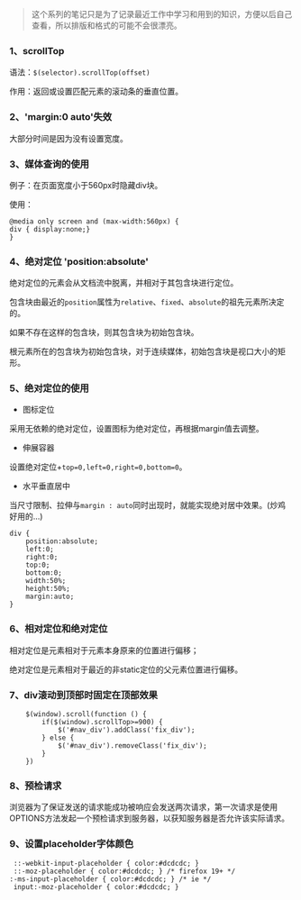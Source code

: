 > 这个系列的笔记只是为了记录最近工作中学习和用到的知识，方便以后自己查看，所以排版和格式的可能不会很漂亮。

### 1、scrollTop

语法：`$(selector).scrollTop(offset)`

作用：返回或设置匹配元素的滚动条的垂直位置。


### 2、'margin:0 auto'失效
大部分时间是因为没有设置宽度。

### 3、媒体查询的使用
例子：在页面宽度小于560px时隐藏div块。

使用：
```
@media only screen and (max-width:560px) {
div { display:none;}
}
```
### 4、绝对定位 'position:absolute'
绝对定位的元素会从文档流中脱离，并相对于其包含块进行定位。

包含块由最近的`position`属性为`relative`、`fixed`、`absolute`的祖先元素所决定的。

如果不存在这样的包含块，则其包含块为初始包含块。

根元素所在的包含块为初始包含块，对于连续媒体，初始包含块是视口大小的矩形。


### 5、绝对定位的使用
-  图标定位
  
  采用无依赖的绝对定位，设置图标为绝对定位，再根据margin值去调整。
  
-  伸展容器
  
  设置绝对定位+`top=0,left=0,right=0,bottom=0`。
  
-  水平垂直居中
 
  当尺寸限制、拉伸与`margin : auto`同时出现时，就能实现绝对居中效果。(炒鸡好用的...)
  
```
div {
    position:absolute;
    left:0;
    right:0;
    top:0;
    bottom:0;
    width:50%;
    height:50%;
    margin:auto;
}
```
### 6、相对定位和绝对定位
相对定位是元素相对于元素本身原来的位置进行偏移；

绝对定位是元素相对于最近的非static定位的父元素位置进行偏移。


### 7、div滚动到顶部时固定在顶部效果
```
    $(window).scroll(function () {
        if($(window).scrollTop>=900) {
            $('#nav_div').addClass('fix_div');
        } else {
            $('#nav_div').removeClass('fix_div');
        }
    })
```
### 8、预检请求
浏览器为了保证发送的请求能成功被响应会发送两次请求，第一次请求是使用OPTIONS方法发起一个预检请求到服务器，以获知服务器是否允许该实际请求。

### 9、设置placeholder字体颜色
```
 ::-webkit-input-placeholder { color:#dcdcdc; }
 ::-moz-placeholder { color:#dcdcdc; } /* firefox 19+ */
:-ms-input-placeholder { color:#dcdcdc; } /* ie */
 input:-moz-placeholder { color:#dcdcdc; }
```